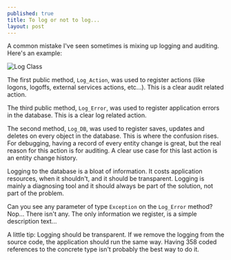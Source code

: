 ```yaml
---
published: true
title: To log or not to log...
layout: post
---
```


A common mistake I've seen sometimes is mixing up logging and auditing. Here's an example:

![Log Class](http://i1299.photobucket.com/albums/ag77/kappyzor/Log_zpsc2ea63fa.png)

The first public method, `Log_Action`, was used to register actions (like logons, logoffs, external services actions, etc...). This is a clear audit related action.

The third public method, `Log_Error`, was used to register application errors in the database. This is a clear log related action. 

The second method, `Log_DB`, was used to register saves, updates and deletes on every object in the database. This is where the confusion rises. For debugging, having a record of every entity change is great, but the real reason for this action is for auditing.
A clear use case for this last action is an entity change history.

Logging to the database is a bloat of information. It costs application resources, when it shouldn't, and it should be transparent. Logging is mainly a diagnosing  tool and it should always be part of the solution, not part of the problem.

Can you see any parameter of type `Exception` on the `Log_Error` method? Nop... There isn't any. The only information we register, is a simple description text...


A little tip: Logging should be transparent. If we remove the logging from the source code, the application should run the same way. Having 358 coded references to the concrete type isn't probably the best way to do it.